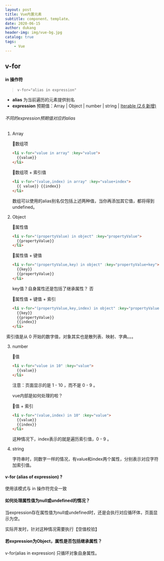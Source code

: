 ```yaml
---
layout: post
title: Vue内置元素
subtitle: component、template、
date: 2020-06-15
author: dukang
header-img: img/vue-bg.jpg
catalog: true
tags: 
    - Vue
---
```


## v-for

#### in 操作符

> `v-for="alias in expression"`  

- **alias** 为当前遍历的元素提供别名
- **expression**  预期值：Array | Object | number | string | <u>Iterable (2.6 新增)</u>

###### 不同的expression预期值对应的alias

1. Array

   🌰数组项

   ```html
   <li v-for="value in array" :key="value">
     {{value}}
   </li>
   ```

   🌰数组项 + 索引值

   ```html
   <li v-for="(value,index) in array" :key="value+index">
     {{ value}} {{index}}
   </li>
   ```

   数组可以使用的alias别名仅包括上述两种值，当你再添加其它值，都将得到undefined。

2. Object

   🌰属性值

   ```html
   <li v-for="(propertyValue) in object" :key="propertyValue">
     {{propertyValue}}
   </li>
   ```

   🌰属性值 + 键值

   ```html	
   <li v-for="(propertyValue,key) in object" :key="propertyValue+key">
     {{key}}
     {{propertyValue}}
   </li>
   ```

   key值？自身属性还是包括了继承属性？ 否

   🌰属性值 + 键值 + 索引

   ```html
   <li v-for="(propertyValue,key,index) in object" :key="propertyValue">
     {{key}}
     {{propertyValue}}
     {{index}}
   </li>
   ```

​	索引值是从 0 开始的数字值，对象其实也是散列表、映射、字典。。。

3. number

   🌰值

   ```html
   <li v-for="value in 10" :key="value">
     {{value}}
   </li>
   ```

   注意：页面显示的是 1 - 10 ，而不是 0 - 9 。

   vue内部是如何处理的啦？

   🌰值 + 索引

   ```html
   <li v-for="(value,index) in 10" :key="value">
     {{value}}
     {{index}}
   </li>
   ```

   这种情况下，index表示的就是遍历索引值，0 - 9 。

4. string

   字符串时，同数字一样的情况，有value和index两个属性，分别表示对应字符加索引值。

#### v-for (alias of expression) ?

使用该模式与 in 操作符完全一致

#### 如何处理属性值为null或undefined的情况？

当expression存在属性值为null或undefined时，还是会执行对应循环体，页面显示为空。

实际开发时，针对这种情况需要执行【空值校验】

#### 若expression为Object，属性是否包括继承属性？

v-for(alias in expression)  只循环对象自身属性。